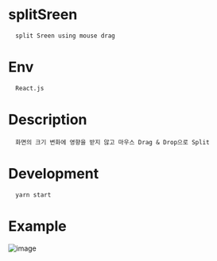 # splitSreen
```
  split Sreen using mouse drag
```

# Env
```
  React.js
```

# Description
```
  화면의 크기 변화에 영향을 받지 않고 마우스 Drag & Drop으로 Split 
```

# Development
```
  yarn start
```
# Example
![image](https://user-images.githubusercontent.com/52990629/118115200-a16c0c80-b423-11eb-8c53-df325b5102b9.png)

